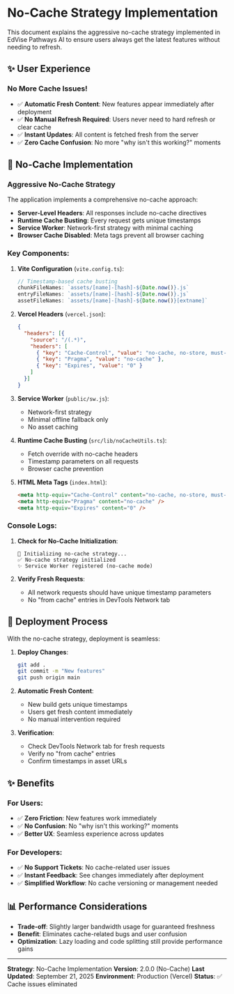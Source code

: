 # No-Cache Strategy Implementation

This document explains the aggressive no-cache strategy implemented in EdVise Pathways AI to ensure users always get the latest features without needing to refresh.

## ✨ User Experience

### No More Cache Issues!

- ✅ **Automatic Fresh Content**: New features appear immediately after deployment
- ✅ **No Manual Refresh Required**: Users never need to hard refresh or clear cache
- ✅ **Instant Updates**: All content is fetched fresh from the server
- ✅ **Zero Cache Confusion**: No more "why isn't this working?" moments

## 🛟️ No-Cache Implementation

### Aggressive No-Cache Strategy

The application implements a comprehensive no-cache approach:

- **Server-Level Headers**: All responses include no-cache directives
- **Runtime Cache Busting**: Every request gets unique timestamps
- **Service Worker**: Network-first strategy with minimal caching
- **Browser Cache Disabled**: Meta tags prevent all browser caching

### Key Components:

1. **Vite Configuration** (`vite.config.ts`):
   ```typescript
   // Timestamp-based cache busting
   chunkFileNames: `assets/[name]-[hash]-${Date.now()}.js`
   entryFileNames: `assets/[name]-[hash]-${Date.now()}.js` 
   assetFileNames: `assets/[name]-[hash]-${Date.now()}[extname]`
   ```

2. **Vercel Headers** (`vercel.json`):
   ```json
   {
     "headers": [{
       "source": "/(.*)",
       "headers": [
         { "key": "Cache-Control", "value": "no-cache, no-store, must-revalidate" },
         { "key": "Pragma", "value": "no-cache" },
         { "key": "Expires", "value": "0" }
       ]
     }]
   }
   ```

3. **Service Worker** (`public/sw.js`):
   - Network-first strategy
   - Minimal offline fallback only
   - No asset caching

4. **Runtime Cache Busting** (`src/lib/noCacheUtils.ts`):
   - Fetch override with no-cache headers
   - Timestamp parameters on all requests
   - Browser cache prevention

5. **HTML Meta Tags** (`index.html`):
   ```html
   <meta http-equiv="Cache-Control" content="no-cache, no-store, must-revalidate" />
   <meta http-equiv="Pragma" content="no-cache" />
   <meta http-equiv="Expires" content="0" />
   ```

### Console Logs:

1. **Check for No-Cache Initialization**:
   ```
   💫 Initializing no-cache strategy...
   ✅ No-cache strategy initialized
   ✨ Service Worker registered (no-cache mode)
   ```

2. **Verify Fresh Requests**:
   - All network requests should have unique timestamp parameters
   - No "from cache" entries in DevTools Network tab

## 🚀 Deployment Process

With the no-cache strategy, deployment is seamless:

1. **Deploy Changes**:
   ```bash
   git add .
   git commit -m "New features"
   git push origin main
   ```

2. **Automatic Fresh Content**:
   - New build gets unique timestamps
   - Users get fresh content immediately
   - No manual intervention required

3. **Verification**:
   - Check DevTools Network tab for fresh requests
   - Verify no "from cache" entries
   - Confirm timestamps in asset URLs

## ✨ Benefits

### For Users:
- ✅ **Zero Friction**: New features work immediately
- ✅ **No Confusion**: No "why isn't this working?" moments
- ✅ **Better UX**: Seamless experience across updates

### For Developers:
- ✅ **No Support Tickets**: No cache-related user issues
- ✅ **Instant Feedback**: See changes immediately after deployment
- ✅ **Simplified Workflow**: No cache versioning or management needed

## 📊 Performance Considerations

- **Trade-off**: Slightly larger bandwidth usage for guaranteed freshness
- **Benefit**: Eliminates cache-related bugs and user confusion
- **Optimization**: Lazy loading and code splitting still provide performance gains

---

**Strategy**: No-Cache Implementation
**Version**: 2.0.0 (No-Cache)
**Last Updated**: September 21, 2025
**Environment**: Production (Vercel)
**Status**: ✅ Cache issues eliminated
